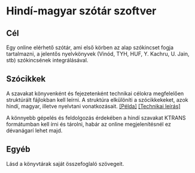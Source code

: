 # Hindí-magyar szótár szoftver

## Cél

Egy online elérhető szótár, ami első körben az alap szókincset fogja tartalmazni,
a jelentős nyelvkönyvek (Vinód, TYH, HUF, Y. Kachru, U. Jain, stb) szókincsének
integrálásával.

## Szócikkek 

A szavakat könyvenként és fejezetenként technikai célokra megfelelően
struktúrált fájlokban kell leírni. A struktúra elkülöníti a szócikkekeket,
azok hindí, magyar, illetve nyelvtani vonatkozásait.
[[Példa]](words/src/01%20vinod)
[[Technikai leírás]](words/schema/dict.entry.schema.yml) 

A könnyebb gépelés és feldolgozás érdekében a hindí szavakat KTRANS formátumban
kell írni és tárolni, habár az online megjelenítésnél ez dévanágarí lehet majd.

## Egyéb

Lásd a könyvtárak saját összefoglaló szövegeit.
